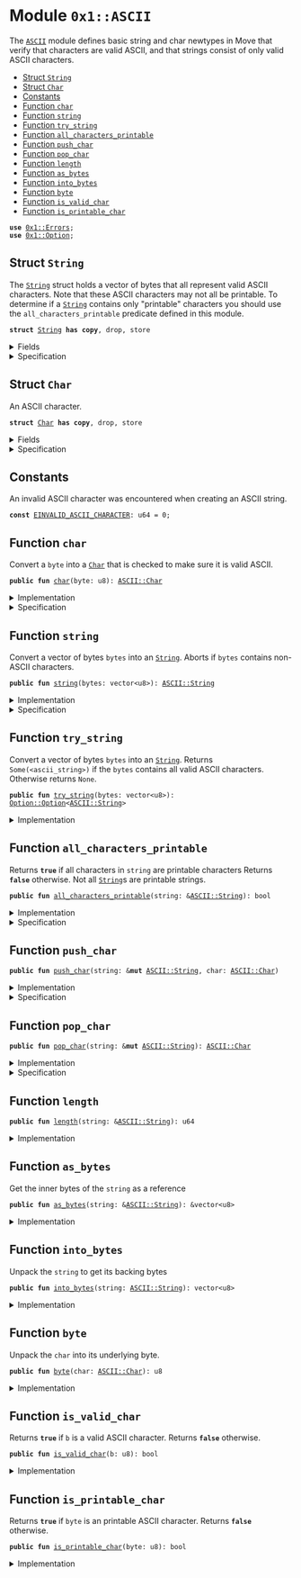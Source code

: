 
<a name="0x1_ASCII"></a>

# Module `0x1::ASCII`

The <code><a href="ASCII.md#0x1_ASCII">ASCII</a></code> module defines basic string and char newtypes in Move that verify
that characters are valid ASCII, and that strings consist of only valid ASCII characters.


-  [Struct `String`](#0x1_ASCII_String)
-  [Struct `Char`](#0x1_ASCII_Char)
-  [Constants](#@Constants_0)
-  [Function `char`](#0x1_ASCII_char)
-  [Function `string`](#0x1_ASCII_string)
-  [Function `try_string`](#0x1_ASCII_try_string)
-  [Function `all_characters_printable`](#0x1_ASCII_all_characters_printable)
-  [Function `push_char`](#0x1_ASCII_push_char)
-  [Function `pop_char`](#0x1_ASCII_pop_char)
-  [Function `length`](#0x1_ASCII_length)
-  [Function `as_bytes`](#0x1_ASCII_as_bytes)
-  [Function `into_bytes`](#0x1_ASCII_into_bytes)
-  [Function `byte`](#0x1_ASCII_byte)
-  [Function `is_valid_char`](#0x1_ASCII_is_valid_char)
-  [Function `is_printable_char`](#0x1_ASCII_is_printable_char)


<pre><code><b>use</b> <a href="Errors.md#0x1_Errors">0x1::Errors</a>;
<b>use</b> <a href="Option.md#0x1_Option">0x1::Option</a>;
</code></pre>



<a name="0x1_ASCII_String"></a>

## Struct `String`

The <code><a href="ASCII.md#0x1_ASCII_String">String</a></code> struct holds a vector of bytes that all represent
valid ASCII characters. Note that these ASCII characters may not all
be printable. To determine if a <code><a href="ASCII.md#0x1_ASCII_String">String</a></code> contains only "printable"
characters you should use the <code>all_characters_printable</code> predicate
defined in this module.


<pre><code><b>struct</b> <a href="ASCII.md#0x1_ASCII_String">String</a> <b>has</b> <b>copy</b>, drop, store
</code></pre>



<details>
<summary>Fields</summary>


<dl>
<dt>
<code>bytes: vector&lt;u8&gt;</code>
</dt>
<dd>

</dd>
</dl>


</details>

<details>
<summary>Specification</summary>



<pre><code><b>invariant</b> <b>forall</b> i in 0..len(bytes): <a href="ASCII.md#0x1_ASCII_is_valid_char">is_valid_char</a>(bytes[i]);
</code></pre>



</details>

<a name="0x1_ASCII_Char"></a>

## Struct `Char`

An ASCII character.


<pre><code><b>struct</b> <a href="ASCII.md#0x1_ASCII_Char">Char</a> <b>has</b> <b>copy</b>, drop, store
</code></pre>



<details>
<summary>Fields</summary>


<dl>
<dt>
<code>byte: u8</code>
</dt>
<dd>

</dd>
</dl>


</details>

<details>
<summary>Specification</summary>



<pre><code><b>invariant</b> <a href="ASCII.md#0x1_ASCII_is_valid_char">is_valid_char</a>(byte);
</code></pre>



</details>

<a name="@Constants_0"></a>

## Constants


<a name="0x1_ASCII_EINVALID_ASCII_CHARACTER"></a>

An invalid ASCII character was encountered when creating an ASCII string.


<pre><code><b>const</b> <a href="ASCII.md#0x1_ASCII_EINVALID_ASCII_CHARACTER">EINVALID_ASCII_CHARACTER</a>: u64 = 0;
</code></pre>



<a name="0x1_ASCII_char"></a>

## Function `char`

Convert a <code>byte</code> into a <code><a href="ASCII.md#0x1_ASCII_Char">Char</a></code> that is checked to make sure it is valid ASCII.


<pre><code><b>public</b> <b>fun</b> <a href="ASCII.md#0x1_ASCII_char">char</a>(byte: u8): <a href="ASCII.md#0x1_ASCII_Char">ASCII::Char</a>
</code></pre>



<details>
<summary>Implementation</summary>


<pre><code><b>public</b> <b>fun</b> <a href="ASCII.md#0x1_ASCII_char">char</a>(byte: u8): <a href="ASCII.md#0x1_ASCII_Char">Char</a> {
    <b>assert</b>!(<a href="ASCII.md#0x1_ASCII_is_valid_char">is_valid_char</a>(byte), <a href="Errors.md#0x1_Errors_invalid_argument">Errors::invalid_argument</a>(<a href="ASCII.md#0x1_ASCII_EINVALID_ASCII_CHARACTER">EINVALID_ASCII_CHARACTER</a>));
    <a href="ASCII.md#0x1_ASCII_Char">Char</a> { byte }
}
</code></pre>



</details>

<details>
<summary>Specification</summary>



<pre><code><b>aborts_if</b> !<a href="ASCII.md#0x1_ASCII_is_valid_char">is_valid_char</a>(byte) <b>with</b> <a href="Errors.md#0x1_Errors_INVALID_ARGUMENT">Errors::INVALID_ARGUMENT</a>;
</code></pre>



</details>

<a name="0x1_ASCII_string"></a>

## Function `string`

Convert a vector of bytes <code>bytes</code> into an <code><a href="ASCII.md#0x1_ASCII_String">String</a></code>. Aborts if
<code>bytes</code> contains non-ASCII characters.


<pre><code><b>public</b> <b>fun</b> <a href="ASCII.md#0x1_ASCII_string">string</a>(bytes: vector&lt;u8&gt;): <a href="ASCII.md#0x1_ASCII_String">ASCII::String</a>
</code></pre>



<details>
<summary>Implementation</summary>


<pre><code><b>public</b> <b>fun</b> <a href="ASCII.md#0x1_ASCII_string">string</a>(bytes: vector&lt;u8&gt;): <a href="ASCII.md#0x1_ASCII_String">String</a> {
   <b>let</b> x = <a href="ASCII.md#0x1_ASCII_try_string">try_string</a>(bytes);
   <b>assert</b>!(
        <a href="Option.md#0x1_Option_is_some">Option::is_some</a>(&x),
        <a href="Errors.md#0x1_Errors_invalid_argument">Errors::invalid_argument</a>(<a href="ASCII.md#0x1_ASCII_EINVALID_ASCII_CHARACTER">EINVALID_ASCII_CHARACTER</a>)
   );
   <a href="Option.md#0x1_Option_destroy_some">Option::destroy_some</a>(x)
}
</code></pre>



</details>

<details>
<summary>Specification</summary>



<pre><code><b>aborts_if</b> <b>exists</b> i in 0..len(bytes): !<a href="ASCII.md#0x1_ASCII_is_valid_char">is_valid_char</a>(bytes[i]) <b>with</b> <a href="Errors.md#0x1_Errors_INVALID_ARGUMENT">Errors::INVALID_ARGUMENT</a>;
</code></pre>



</details>

<a name="0x1_ASCII_try_string"></a>

## Function `try_string`

Convert a vector of bytes <code>bytes</code> into an <code><a href="ASCII.md#0x1_ASCII_String">String</a></code>. Returns
<code>Some(&lt;ascii_string&gt;)</code> if the <code>bytes</code> contains all valid ASCII
characters. Otherwise returns <code>None</code>.


<pre><code><b>public</b> <b>fun</b> <a href="ASCII.md#0x1_ASCII_try_string">try_string</a>(bytes: vector&lt;u8&gt;): <a href="Option.md#0x1_Option_Option">Option::Option</a>&lt;<a href="ASCII.md#0x1_ASCII_String">ASCII::String</a>&gt;
</code></pre>



<details>
<summary>Implementation</summary>


<pre><code><b>public</b> <b>fun</b> <a href="ASCII.md#0x1_ASCII_try_string">try_string</a>(bytes: vector&lt;u8&gt;): <a href="Option.md#0x1_Option">Option</a>&lt;<a href="ASCII.md#0x1_ASCII_String">String</a>&gt; {
   <b>let</b> len = <a href="Vector.md#0x1_Vector_length">Vector::length</a>(&bytes);
   <b>let</b> i = 0;
   <b>while</b> ({
       <b>spec</b> {
           <b>invariant</b> i &lt;= len;
           <b>invariant</b> <b>forall</b> j in 0..i: <a href="ASCII.md#0x1_ASCII_is_valid_char">is_valid_char</a>(bytes[j]);
       };
       i &lt; len
   }) {
       <b>let</b> possible_byte = *<a href="Vector.md#0x1_Vector_borrow">Vector::borrow</a>(&bytes, i);
       <b>if</b> (!<a href="ASCII.md#0x1_ASCII_is_valid_char">is_valid_char</a>(possible_byte)) <b>return</b> <a href="Option.md#0x1_Option_none">Option::none</a>();
       i = i + 1;
   };
   <b>spec</b> {
       <b>assert</b> i == len;
       <b>assert</b> <b>forall</b> j in 0..len: <a href="ASCII.md#0x1_ASCII_is_valid_char">is_valid_char</a>(bytes[j]);
   };
   <a href="Option.md#0x1_Option_some">Option::some</a>(<a href="ASCII.md#0x1_ASCII_String">String</a> { bytes })
}
</code></pre>



</details>

<a name="0x1_ASCII_all_characters_printable"></a>

## Function `all_characters_printable`

Returns <code><b>true</b></code> if all characters in <code>string</code> are printable characters
Returns <code><b>false</b></code> otherwise. Not all <code><a href="ASCII.md#0x1_ASCII_String">String</a></code>s are printable strings.


<pre><code><b>public</b> <b>fun</b> <a href="ASCII.md#0x1_ASCII_all_characters_printable">all_characters_printable</a>(string: &<a href="ASCII.md#0x1_ASCII_String">ASCII::String</a>): bool
</code></pre>



<details>
<summary>Implementation</summary>


<pre><code><b>public</b> <b>fun</b> <a href="ASCII.md#0x1_ASCII_all_characters_printable">all_characters_printable</a>(string: &<a href="ASCII.md#0x1_ASCII_String">String</a>): bool {
   <b>let</b> len = <a href="Vector.md#0x1_Vector_length">Vector::length</a>(&string.bytes);
   <b>let</b> i = 0;
   <b>while</b> ({
       <b>spec</b> {
           <b>invariant</b> i &lt;= len;
           <b>invariant</b> <b>forall</b> j in 0..i: <a href="ASCII.md#0x1_ASCII_is_printable_char">is_printable_char</a>(string.bytes[j]);
       };
       i &lt; len
   }) {
       <b>let</b> byte = *<a href="Vector.md#0x1_Vector_borrow">Vector::borrow</a>(&string.bytes, i);
       <b>if</b> (!<a href="ASCII.md#0x1_ASCII_is_printable_char">is_printable_char</a>(byte)) <b>return</b> <b>false</b>;
       i = i + 1;
   };
   <b>spec</b> {
       <b>assert</b> i == len;
       <b>assert</b> <b>forall</b> j in 0..len: <a href="ASCII.md#0x1_ASCII_is_printable_char">is_printable_char</a>(string.bytes[j]);
   };
   <b>true</b>
}
</code></pre>



</details>

<details>
<summary>Specification</summary>



<pre><code><b>ensures</b> result ==&gt; (<b>forall</b> j in 0..len(string.bytes): <a href="ASCII.md#0x1_ASCII_is_printable_char">is_printable_char</a>(string.bytes[j]));
</code></pre>



</details>

<a name="0x1_ASCII_push_char"></a>

## Function `push_char`



<pre><code><b>public</b> <b>fun</b> <a href="ASCII.md#0x1_ASCII_push_char">push_char</a>(string: &<b>mut</b> <a href="ASCII.md#0x1_ASCII_String">ASCII::String</a>, char: <a href="ASCII.md#0x1_ASCII_Char">ASCII::Char</a>)
</code></pre>



<details>
<summary>Implementation</summary>


<pre><code><b>public</b> <b>fun</b> <a href="ASCII.md#0x1_ASCII_push_char">push_char</a>(string: &<b>mut</b> <a href="ASCII.md#0x1_ASCII_String">String</a>, char: <a href="ASCII.md#0x1_ASCII_Char">Char</a>) {
    <a href="Vector.md#0x1_Vector_push_back">Vector::push_back</a>(&<b>mut</b> string.bytes, char.byte);
}
</code></pre>



</details>

<details>
<summary>Specification</summary>



<pre><code><b>ensures</b> len(string.bytes) == len(<b>old</b>(string.bytes)) + 1;
</code></pre>



</details>

<a name="0x1_ASCII_pop_char"></a>

## Function `pop_char`



<pre><code><b>public</b> <b>fun</b> <a href="ASCII.md#0x1_ASCII_pop_char">pop_char</a>(string: &<b>mut</b> <a href="ASCII.md#0x1_ASCII_String">ASCII::String</a>): <a href="ASCII.md#0x1_ASCII_Char">ASCII::Char</a>
</code></pre>



<details>
<summary>Implementation</summary>


<pre><code><b>public</b> <b>fun</b> <a href="ASCII.md#0x1_ASCII_pop_char">pop_char</a>(string: &<b>mut</b> <a href="ASCII.md#0x1_ASCII_String">String</a>): <a href="ASCII.md#0x1_ASCII_Char">Char</a> {
    <a href="ASCII.md#0x1_ASCII_Char">Char</a> { byte: <a href="Vector.md#0x1_Vector_pop_back">Vector::pop_back</a>(&<b>mut</b> string.bytes) }
}
</code></pre>



</details>

<details>
<summary>Specification</summary>



<pre><code><b>ensures</b> len(string.bytes) == len(<b>old</b>(string.bytes)) - 1;
</code></pre>



</details>

<a name="0x1_ASCII_length"></a>

## Function `length`



<pre><code><b>public</b> <b>fun</b> <a href="ASCII.md#0x1_ASCII_length">length</a>(string: &<a href="ASCII.md#0x1_ASCII_String">ASCII::String</a>): u64
</code></pre>



<details>
<summary>Implementation</summary>


<pre><code><b>public</b> <b>fun</b> <a href="ASCII.md#0x1_ASCII_length">length</a>(string: &<a href="ASCII.md#0x1_ASCII_String">String</a>): u64 {
    <a href="Vector.md#0x1_Vector_length">Vector::length</a>(<a href="ASCII.md#0x1_ASCII_as_bytes">as_bytes</a>(string))
}
</code></pre>



</details>

<a name="0x1_ASCII_as_bytes"></a>

## Function `as_bytes`

Get the inner bytes of the <code>string</code> as a reference


<pre><code><b>public</b> <b>fun</b> <a href="ASCII.md#0x1_ASCII_as_bytes">as_bytes</a>(string: &<a href="ASCII.md#0x1_ASCII_String">ASCII::String</a>): &vector&lt;u8&gt;
</code></pre>



<details>
<summary>Implementation</summary>


<pre><code><b>public</b> <b>fun</b> <a href="ASCII.md#0x1_ASCII_as_bytes">as_bytes</a>(string: &<a href="ASCII.md#0x1_ASCII_String">String</a>): &vector&lt;u8&gt; {
   &string.bytes
}
</code></pre>



</details>

<a name="0x1_ASCII_into_bytes"></a>

## Function `into_bytes`

Unpack the <code>string</code> to get its backing bytes


<pre><code><b>public</b> <b>fun</b> <a href="ASCII.md#0x1_ASCII_into_bytes">into_bytes</a>(string: <a href="ASCII.md#0x1_ASCII_String">ASCII::String</a>): vector&lt;u8&gt;
</code></pre>



<details>
<summary>Implementation</summary>


<pre><code><b>public</b> <b>fun</b> <a href="ASCII.md#0x1_ASCII_into_bytes">into_bytes</a>(string: <a href="ASCII.md#0x1_ASCII_String">String</a>): vector&lt;u8&gt; {
   <b>let</b> <a href="ASCII.md#0x1_ASCII_String">String</a> { bytes } = string;
   bytes
}
</code></pre>



</details>

<a name="0x1_ASCII_byte"></a>

## Function `byte`

Unpack the <code>char</code> into its underlying byte.


<pre><code><b>public</b> <b>fun</b> <a href="ASCII.md#0x1_ASCII_byte">byte</a>(char: <a href="ASCII.md#0x1_ASCII_Char">ASCII::Char</a>): u8
</code></pre>



<details>
<summary>Implementation</summary>


<pre><code><b>public</b> <b>fun</b> <a href="ASCII.md#0x1_ASCII_byte">byte</a>(char: <a href="ASCII.md#0x1_ASCII_Char">Char</a>): u8 {
   <b>let</b> <a href="ASCII.md#0x1_ASCII_Char">Char</a> { byte } = char;
   byte
}
</code></pre>



</details>

<a name="0x1_ASCII_is_valid_char"></a>

## Function `is_valid_char`

Returns <code><b>true</b></code> if <code>b</code> is a valid ASCII character. Returns <code><b>false</b></code> otherwise.


<pre><code><b>public</b> <b>fun</b> <a href="ASCII.md#0x1_ASCII_is_valid_char">is_valid_char</a>(b: u8): bool
</code></pre>



<details>
<summary>Implementation</summary>


<pre><code><b>public</b> <b>fun</b> <a href="ASCII.md#0x1_ASCII_is_valid_char">is_valid_char</a>(b: u8): bool {
   b &lt;= 0x7F
}
</code></pre>



</details>

<a name="0x1_ASCII_is_printable_char"></a>

## Function `is_printable_char`

Returns <code><b>true</b></code> if <code>byte</code> is an printable ASCII character. Returns <code><b>false</b></code> otherwise.


<pre><code><b>public</b> <b>fun</b> <a href="ASCII.md#0x1_ASCII_is_printable_char">is_printable_char</a>(byte: u8): bool
</code></pre>



<details>
<summary>Implementation</summary>


<pre><code><b>public</b> <b>fun</b> <a href="ASCII.md#0x1_ASCII_is_printable_char">is_printable_char</a>(byte: u8): bool {
   byte &gt;= 0x20 && // Disallow metacharacters
   <a href="ASCII.md#0x1_ASCII_byte">byte</a> &lt;= 0x7E // Don't allow DEL metacharacter
}
</code></pre>



</details>


[//]: # ("File containing references which can be used from documentation")
